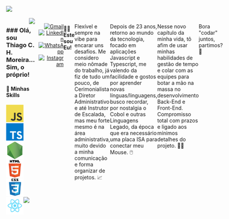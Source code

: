 ![](https://komarev.com/ghpvc/?username=ThiagoCHM&color=006bed)

<div style="display: flex; flex-direction: row;">
  <div style="flex: 1; margin-right: 10px;">
    <img align="right" src="https://github-readme-stats.vercel.app/api/top-langs/?username=ThiagoCHM&theme=radical" />
    <h3>### Olá, sou Thiago C. H. Moreira... Sim, o próprio!</h3>
    <h4>🚀 Minhas Skills</h4>
    <div style="display: flex; flex-wrap: wrap;">
      <code><img height="47" src="https://raw.githubusercontent.com/github/explore/80688e429a7d4ef2fca1e82350fe8e3517d3494d/topics/javascript/javascript.png" alt="Javascript"/></code>
      <code><img height="47" src="https://raw.githubusercontent.com/github/explore/80688e429a7d4ef2fca1e82350fe8e3517d3494d/topics/typescript/typescript.png" alt="Typescript"/></code>
      <code><img height="47" src="https://raw.githubusercontent.com/github/explore/80688e429a7d4ef2fca1e82350fe8e3517d3494d/topics/nodejs/nodejs.png" alt="Nodejs"/></code>
      <code><img height="47" src="https://raw.githubusercontent.com/github/explore/80688e429a7d4ef2fca1e82350fe8e3517d3494d/topics/html/html.png" alt="HTML5"/></code>
      <code><img height="47" src="https://raw.githubusercontent.com/github/explore/80688e429a7d4ef2fca1e82350fe8e3517d3494d/topics/css/css.png" alt="CSS"/></code>
      <code><img height="47" src="https://raw.githubusercontent.com/github/explore/80688e429a7d4ef2fca1e82350fe8e3517d3494d/topics/react/react.png" alt="React"/></code>
      <br />
      <br />
    <img align="left" src="https://github-readme-stats.vercel.app/api?username=ThiagoCHM&theme=radical&show_icons=true&rank_icon=github" />
    </div>
    <div>
  </div>
</div>
<br />
<br />
<br />
<br />
<br />
<br />
<br />
<p align="right">
  <a href="thiagochm@gmail.com" title="Gmail">
  <img src="https://img.shields.io/badge/-Gmail-FF0000?style=flat-square&labelColor=FF0000&logo=gmail&logoColor=white&link=thiagochm@gmail.com" alt="Gmail"/></a>
  <a href="https://www.linkedin.com/in/thiagochmoreira/" title="LinkedIn">
  <img src="https://img.shields.io/badge/-Linkedin-0e76a8?style=flat-square&logo=Linkedin&logoColor=white&link=https://www.linkedin.com/in/thiagochmoreira/" alt="LinkedIn"/></a>
  <a href="https://wa.me/5511931501221" title="WhatsApp">
  <img src="https://img.shields.io/badge/-WhatsApp-25d366?style=flat-square&labelColor=25d366&logo=whatsapp&logoColor=white&link=+5511931501221" alt="WhatsApp"/></a>
  <a href="https://www.instagram.com/thiagochm87/" title="Instagram">
  <img src="https://img.shields.io/badge/-Instagram-DF0174?style=flat-square&labelColor=DF0174&logo=instagram&logoColor=white&link=https://www.instagram.com/thiagochm87/" alt="Instagram"/></a>
</p>

#### 👨‍💻 Este sou Eu!

<p align="left"> 
Flexível e sempre na vibe para encarar uns desafios. Me considero meio nômade do trabalho, já fiz de tudo um pouco, de Cerimonialista a Diretor Administrativo e até Instrutor de Escalada, mas meu forte mesmo é na área administrativa, muito devido a minha comunicação e forma organizar de projetos. 📈

Depois de 23 anos, retorno ao mundo da tecnologia, focado em aplicações Javascript e Typescript, me valendo da facilidade e gostos por aprender novas línguas/linguagens, busco recordar, por nostalgia o Cobol e outras Linguagens Legado, da época que era necessário uma placa ISA para conectar meu Mouse. 🖱️

Nesse novo capítulo da minha vida, tô afim de usar minhas habilidades de gestão de tempo e colar com as equipes para botar a mão na massa no desenvolvimento Back-End e Front-End. Compromisso total com prazos e ligado aos mínimos detalhes do projeto. 👨‍💻

Bora "codar" juntos, partimos? 🚀
</p>
